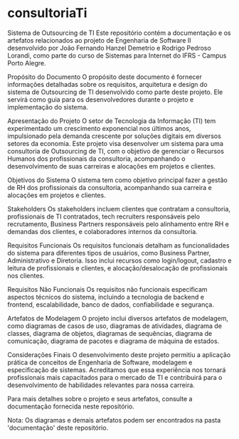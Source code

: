 # consultoriaTi


Sistema de Outsourcing de TI
Este repositório contém a documentação e os artefatos relacionados ao projeto de Engenharia de Software II desenvolvido por João Fernando Hanzel Demetrio e Rodrigo Pedroso Lorandi, como parte do curso de Sistemas para Internet do IFRS - Campus Porto Alegre.

Propósito do Documento
O propósito deste documento é fornecer informações detalhadas sobre os requisitos, arquitetura e design do sistema de Outsourcing de TI desenvolvido como parte deste projeto. Ele servirá como guia para os desenvolvedores durante o projeto e implementação do sistema.

Apresentação do Projeto
O setor de Tecnologia da Informação (TI) tem experimentado um crescimento exponencial nos últimos anos, impulsionado pela demanda crescente por soluções digitais em diversos setores da economia. Este projeto visa desenvolver um sistema para uma consultoria de Outsourcing de TI, com o objetivo de gerenciar o Recursos Humanos dos profissionais da consultoria, acompanhando o desenvolvimento de suas carreiras e alocações em projetos e clientes.

Objetivos do Sistema
O sistema tem como objetivo principal fazer a gestão de RH dos profissionais da consultoria, acompanhando sua carreira e alocações em projetos e clientes.

Stakeholders
Os stakeholders incluem clientes que contratam a consultoria, profissionais de TI contratados, tech recruiters responsáveis pelo recrutamento, Business Partners responsáveis pelo alinhamento entre RH e demandas dos clientes, e colaboradores internos da consultoria.

Requisitos Funcionais
Os requisitos funcionais detalham as funcionalidades do sistema para diferentes tipos de usuários, como Business Partner, Administrativo e Diretoria. Isso inclui recursos como login/logout, cadastro e leitura de profissionais e clientes, e alocação/desalocação de profissionais nos clientes.

Requisitos Não Funcionais
Os requisitos não funcionais especificam aspectos técnicos do sistema, incluindo a tecnologia de backend e frontend, escalabilidade, banco de dados, confiabilidade e segurança.

Artefatos de Modelagem
O projeto inclui diversos artefatos de modelagem, como diagramas de casos de uso, diagramas de atividades, diagrama de classes, diagrama de objetos, diagramas de sequências, diagrama de comunicação, diagrama de pacotes e diagrama de máquina de estados.

Considerações Finais
O desenvolvimento deste projeto permitiu a aplicação prática de conceitos de Engenharia de Software, modelagem e especificação de sistemas. Acreditamos que essa experiência nos tornará profissionais mais capacitados para o mercado de TI e contribuirá para o desenvolvimento de habilidades relevantes para nossa carreira.

Para mais detalhes sobre o projeto e seus artefatos, consulte a documentação fornecida neste repositório.

Nota: Os diagramas e demais artefatos podem ser encontrados na pasta 'documentação' deste repositório.
